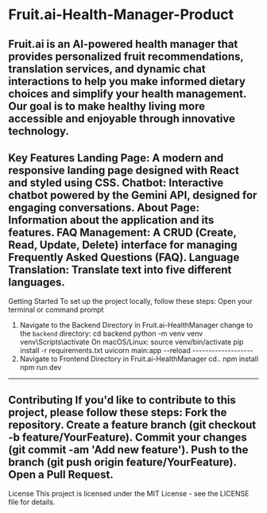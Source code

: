 # Fruit.ai-Health-Manager-Product
Fruit.ai is an AI-powered health manager that provides personalized fruit recommendations, translation services, and dynamic chat interactions to help you make informed dietary choices and simplify your health management. Our goal is to make healthy living more accessible and enjoyable through innovative technology.
---------------------------------------------------------------------------------------------------------------
Key Features
Landing Page: A modern and responsive landing page designed with React and styled using CSS.
Chatbot: Interactive chatbot powered by the Gemini API, designed for engaging conversations.
About Page: Information about the application and its features.
FAQ Management: A CRUD (Create, Read, Update, Delete) interface for managing Frequently Asked Questions (FAQ).
Language Translation: Translate text into five different languages.
----------------------------------------------------------------------------------------------------------------
Getting Started
To set up the project locally, follow these steps:
Open your terminal or command prompt
1. Navigate to the Backend Directory in Fruit.ai-HealthManager
change to the `backend` directory:
cd backend
python -m venv venv
venv\Scripts\activate
On macOS/Linux:
source venv/bin/activate
pip install -r requirements.txt
uvicorn main:app --reload
                                        -------------------
2. Navigate to Frontend Directory in Fruit.ai-HealthManager
cd..
npm install
npm run dev
-------------------------------------------------------------------------------------------------------------------
Contributing
If you'd like to contribute to this project, please follow these steps:
Fork the repository.
Create a feature branch (git checkout -b feature/YourFeature).
Commit your changes (git commit -am 'Add new feature').
Push to the branch (git push origin feature/YourFeature).
Open a Pull Request.
------------------------------------------------------------------------------------------------------------------
License
This project is licensed under the MIT License - see the LICENSE file for details.
